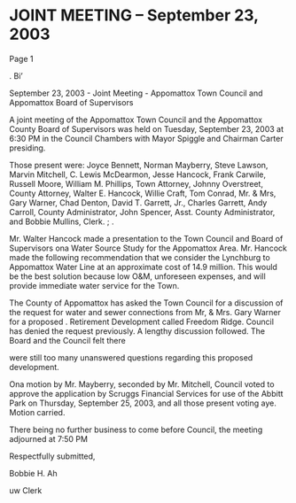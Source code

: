 # JOINT MEETING – September 23, 2003

Page 1

. Bi’

September 23, 2003 - Joint Meeting - Appomattox Town Council and Appomattox
Board of Supervisors

A joint meeting of the Appomattox Town Council and the Appomattox County Board of
Supervisors was held on Tuesday, September 23, 2003 at 6:30 PM in the Council
Chambers with Mayor Spiggle and Chairman Carter presiding.

Those present were: Joyce Bennett, Norman Mayberry, Steve Lawson, Marvin Mitchell,
C. Lewis McDearmon, Jesse Hancock, Frank Carwile, Russell Moore, William M.
Phillips, Town Attorney, Johnny Overstreet, County Attorney, Walter E. Hancock, Willie
Craft, Tom Conrad, Mr. & Mrs, Gary Warner, Chad Denton, David T. Garrett, Jr.,
Charles Garrett, Andy Carroll, County Administrator, John Spencer, Asst. County
Administrator, and Bobbie Mullins, Clerk. ; .

Mr. Walter Hancock made a presentation to the Town Council and Board of Supervisors
ona Water Source Study for the Appomattox Area. Mr. Hancock made the following
recommendation that we consider the Lynchburg to Appomattox Water Line at an
approximate cost of 14.9 million. This would be the best solution because low O&M,
unforeseen expenses, and will provide immediate water service for the Town.

The County of Appomattox has asked the Town Council for a discussion of the request
for water and sewer connections from Mr, & Mrs. Gary Warner for a proposed .
Retirement Development called Freedom Ridge. Council has denied the request
previously. A lengthy discussion followed. The Board and the Council felt there

were still too many unanswered questions regarding this proposed development.

Ona motion by Mr. Mayberry, seconded by Mr. Mitchell, Council voted to approve the
application by Scruggs Financial Services for use of the Abbitt Park on Thursday,
September 25, 2003, and all those present voting aye. Motion carried.

There being no further business to come before Council, the meeting adjourned at 7:50
PM

Respectfully submitted,

Bobbie H. Ah

uw Clerk